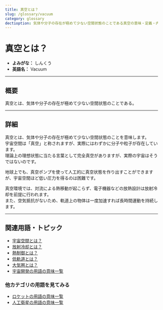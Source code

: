 ```yaml
---
title: 真空とは？
slug: /glossary/vacuum
category: glossary
dectioption: 気体や分子の存在が極めて少ない空間状態のことである真空の意味・定義・内容について解説します．
---
```


# 真空とは？

- **よみがな：** しんくう  
- **英語名：** Vacuum  

---

## 概要

真空とは、気体や分子の存在が極めて少ない空間状態のことである。  

---

## 詳細

真空とは、気体や分子の存在が極めて少ない空間状態のことを意味します。  
宇宙空間は「真空」と称されますが、実際にはわずかに分子や粒子が存在しています。  
理論上の理想状態に当たる言葉として完全真空がありますが、実際の宇宙はそうではないのです。  

地球上でも、真空ポンプを使って人工的に真空状態を作り出すことができますが、宇宙空間ほど低い圧力を得るのは困難です。  

真空環境では、対流による熱移動が起こらず、電子機器などの放熱設計は放射冷却を前提に行われます。  
また、空気抵抗がないため、軌道上の物体は一度加速すれば長時間運動を持続します。  

---

## 関連用語・トピック

- [宇宙空間とは？](/docs/glossary/space/)
- [放射冷却とは？](/docs/glossary/radiative-cooling/)
- [熱制御とは？](/docs/glossary/thermal-control/)
- [低軌道とは？](/docs/orbit/type/low-earth-orbit/)
- [大気圏とは？](/docs/glossary/atmosphere/)
- [宇宙開発の用語の意味一覧](/docs/category/glossary/)

### 他カテゴリの用語を見てみる
- [ロケットの用語の意味一覧](/docs/category/rocket/)
- [人工衛星の用語の意味一覧](/docs/category/satellite/)
